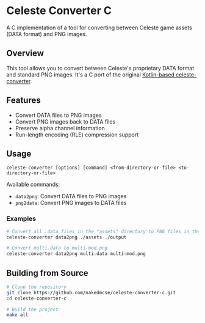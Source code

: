 # Celeste Converter C

A C implementation of a tool for converting between Celeste game assets (DATA format) and PNG images.

## Overview

This tool allows you to convert between Celeste's proprietary DATA format and standard PNG images. It's a C port of the original [Kotlin-based celeste-converter](https://github.com/borogk/celeste-converter).

## Features

- Convert DATA files to PNG images
- Convert PNG images back to DATA files
- Preserve alpha channel information
- Run-length encoding (RLE) compression support

## Usage

```
celeste-converter [options] [command] <from-directory-or-file> <to-directory-or-file>
```

Available commands:
- `data2png`: Convert DATA files to PNG images
- `png2data`: Convert PNG images to DATA files

### Examples

```sh
# Convert all .data files in the "assets" directory to PNG files in the "output" directory
celeste-converter data2png ./assets ./output

# Convert multi.data to multi-mod.png
celeste-converter data2png multi.data multi-mod.png
```

## Building from Source

```sh
# Clone the repository
git clone https://github.com/nakedmcse/celeste-converter-c.git
cd celeste-converter-c

# Build the project
make all
```
